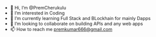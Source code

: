 - 👋 Hi, I’m @PremCherukulu
- 👀 I’m interested in Coding
- 🌱 I’m currently learning Full Stack and BLockhain for mainly Dapps
- 💞️ I’m looking to collaborate on building APIs and any web apps
- 📫 How to reach me premkumar666@gmail.com

<!---
PremCherukulu/PremCherukulu is a ✨ special ✨ repository because its `README.md` (this file) appears on your GitHub profile.
You can click the Preview link to take a look at your changes.
--->
